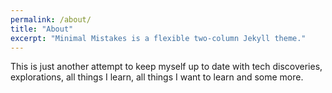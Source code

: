 ```yaml
---
permalink: /about/
title: "About"
excerpt: "Minimal Mistakes is a flexible two-column Jekyll theme."
---
```


This is just another attempt to keep myself up to date with tech discoveries, explorations, all things I learn, 
all things I want to learn and some more.